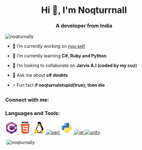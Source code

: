 <h1 align="center">Hi 👋, I'm Noqturrnall</h1>
<h3 align="center">A developer from India</h3>

<p align="left"> <img src="https://komarev.com/ghpvc/?username=noqturnally&label=Profile%20views&color=0e75b6&style=flat" alt="noqturnally" /> </p>

- 🔭 I’m currently working on [nyu-self](https://github.com/Noqturnally/nyu-self)

- 🌱 I’m currently learning **C#, Ruby and Python**

- 👯 I’m looking to collaborate on **Jarvis A.I (coded by my cuz)**

- 💬 Ask me about **c# doubts**

- ⚡ Fun fact **if noqturnalstupid(true); then die**

<h3 align="left">Connect with me:</h3>
<p align="left">
</p>

<h3 align="left">Languages and Tools:</h3>
<p align="left"> <a href="https://www.w3schools.com/cs/" target="_blank" rel="noreferrer"> <img src="https://raw.githubusercontent.com/devicons/devicon/master/icons/csharp/csharp-original.svg" alt="csharp" width="40" height="40"/> </a> <a href="https://www.w3.org/html/" target="_blank" rel="noreferrer"> <img src="https://raw.githubusercontent.com/devicons/devicon/master/icons/html5/html5-original-wordmark.svg" alt="html5" width="40" height="40"/> </a> <a href="https://www.linux.org/" target="_blank" rel="noreferrer"> <img src="https://raw.githubusercontent.com/devicons/devicon/master/icons/linux/linux-original.svg" alt="linux" width="40" height="40"/> </a> <a href="https://www.perl.org/" target="_blank" rel="noreferrer"> <img src="https://api.iconify.design/logos-perl.svg" alt="perl" width="40" height="40"/> </a> <a href="https://www.python.org" target="_blank" rel="noreferrer"> <img src="https://raw.githubusercontent.com/devicons/devicon/master/icons/python/python-original.svg" alt="python" width="40" height="40"/> </a> <a href="https://www.qt.io/" target="_blank" rel="noreferrer"> <img src="https://upload.wikimedia.org/wikipedia/commons/0/0b/Qt_logo_2016.svg" alt="qt" width="40" height="40"/> </a> <a href="https://unity.com/" target="_blank" rel="noreferrer"> <img src="https://www.vectorlogo.zone/logos/unity3d/unity3d-icon.svg" alt="unity" width="40" height="40"/> </a> </p>

<p>&nbsp;<img align="center" src="https://github-readme-stats.vercel.app/api?username=noqturnally&show_icons=true&locale=en" alt="noqturnally" /></p>

